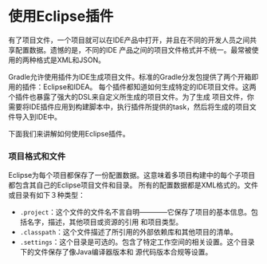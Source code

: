 使用Eclipse插件
=============================
有了项目文件，一个项目就可以在IDE产品中打开，并且在不同的开发人员之间共享配置数据。遗憾的是，不同的IDE
产品之间的项目文件格式并不统一。最常被使用的两种格式是XML和JSON。

Gradle允许使用插件为IDE生成项目文件。标准的Gradle分发包提供了两个开箱即用的插件：Eclipse和IDEA。
每个插件都知道如何生成特定的IDE项目文件。这两个插件也暴露了强大的DSL来自定义所生成的项目文件。为了生成
项目文件，你需要将IDE插件应用到构建脚本中，执行插件所提供的task，然后将生成的项目文件导入到IDE中。

下面我们来讲解如何使用Eclipse插件。

### 项目格式和文件
Eclipse为每个项目都保存了一份配置数据。这意味着多项目构建中的每个子项目都包含其自己的Eclipse项目文件和目录。
所有的配置数据都是XML格式的。文件或目录有如下３种类型：
+ `.project`：这个文件的文件名不言自明————它保存了项目的基本信息。包括名字，描述，其他项目或资源的引用
和项目类型。
+ `.classpath`：这个文件描述了所引用的外部依赖库和其他项目的清单。
+ `.settings`：这个目录是可选的。包含了特定工作空间的相关设置。这个目录下的文件保存了像Java编译器版本和
源代码版本合规等设置。
